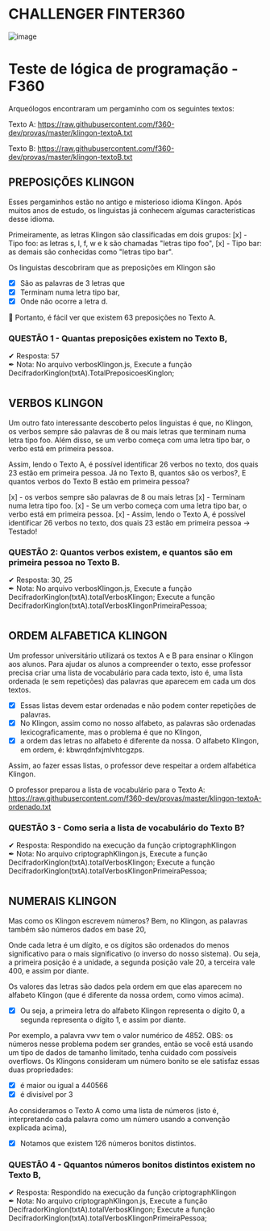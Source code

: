 # CHALLENGER FINTER360
![image](https://user-images.githubusercontent.com/10172471/156168216-9a88ecfd-6dc8-470b-8cd4-443ddc80e29c.png)

# Teste de lógica de programação - F360

Arqueólogos encontraram um pergaminho com os seguintes textos:
 
  Texto A: https://raw.githubusercontent.com/f360-dev/provas/master/klingon-textoA.txt
  
  Texto B: https://raw.githubusercontent.com/f360-dev/provas/master/klingon-textoB.txt

## PREPOSIÇÕES KLINGON 

Esses pergaminhos estão no antigo e misterioso idioma Klingon. Após muitos anos de estudo, os linguistas já conhecem algumas características desse idioma.

Primeiramente, as letras Klingon são classificadas em dois grupos: 
   [x] - Tipo foo: as letras s, l, f, w e k são chamadas "letras tipo foo", 
   [x] - Tipo bar: as demais são conhecidas como "letras tipo bar".

Os linguistas descobriram que as preposições em Klingon são 
- [x] São as palavras de 3 letras que 
- [x] Terminam numa letra tipo bar, 
- [x] Onde não ocorre a letra d. 

📌 Portanto, é fácil ver que existem 63 preposições no Texto A.

### QUESTÃO 1 - Quantas preposições existem no Texto B, 
✔ Resposta: 57 </br>
✒ Nota: No arquivo verbosKlingon.js, Execute a função DecifradorKinglon(txtA).TotalPreposicoesKinglon;

# 

## VERBOS KLINGON

Um outro fato interessante descoberto pelos linguistas é que, no Klingon, os verbos sempre são palavras de 8 ou mais letras que terminam numa letra tipo foo. Além disso, se um verbo começa com uma letra tipo bar, o verbo está em primeira pessoa.

Assim, lendo o Texto A, é possível identificar 26 verbos no texto, dos quais 23 estão em primeira pessoa.
Já no Texto B, quantos são os verbos?, E quantos verbos do Texto B estão em primeira pessoa?

   [x] - os verbos sempre são palavras de 8 ou mais letras 
   [x] - Terminam numa letra tipo foo. 
   [x] - Se um verbo começa com uma letra tipo bar, o verbo está em primeira pessoa.
   [x] - Assim, lendo o Texto A, é possível identificar 26 verbos no texto, dos quais 23 estão em primeira pessoa -> Testado!

### QUESTÃO 2: Quantos verbos existem, e quantos são em primeira pessoa no Texto B. 
✔ Resposta: 30, 25 </br>
✒ Nota: No arquivo verbosKlingon.js, Execute a função DecifradorKinglon(txtA).totalVerbosKlingon; Execute a função DecifradorKinglon(txtA).totalVerbosKlingonPrimeiraPessoa;

#

## ORDEM ALFABETICA KLINGON

Um professor universitário utilizará os textos A e B para ensinar o Klingon aos alunos. 
Para ajudar os alunos a compreender o texto, esse professor precisa criar uma lista de vocabulário para cada texto, isto é, uma lista ordenada (e sem repetições) das palavras que aparecem em cada um dos textos.

- [x] Essas listas devem estar ordenadas e não podem conter repetições de palavras. 
- [x] No Klingon, assim como no nosso alfabeto, as palavras são ordenadas lexicograficamente, mas o problema é que no Klingon, 
- [x] a ordem das letras no alfabeto é diferente da nossa. O alfabeto Klingon, em ordem, é: 
kbwrqdnfxjmlvhtcgzps. 

Assim, ao fazer essas listas, o professor deve respeitar a ordem alfabética Klingon.

O professor preparou a lista de vocabulário para o Texto A:
https://raw.githubusercontent.com/f360-dev/provas/master/klingon-textoA-ordenado.txt

### QUESTÃO 3 - Como seria a lista de vocabulário do Texto B?
✔ Resposta: Respondido na execução da função criptographKlingon </br>
✒ Nota: No arquivo criptographKlingon.js, Execute a função DecifradorKinglon(txtA).totalVerbosKlingon; Execute a função DecifradorKinglon(txtA).totalVerbosKlingonPrimeiraPessoa;

# 

## NUMERAIS KLINGON

Mas como os Klingon escrevem números?
Bem, no Klingon, as palavras também são números dados em base 20, 

Onde cada letra é um dígito, e os dígitos são ordenados do menos significativo para o mais significativo (o inverso do nosso sistema). 
Ou seja, a primeira posição é a unidade, a segunda posição vale 20, a terceira vale 400, e assim por diante. 

Os valores das letras são dados pela ordem em que elas aparecem no alfabeto Klingon (que é diferente da nossa ordem, como vimos acima). 
- [x] Ou seja, a primeira letra do alfabeto Klingon representa o dígito 0, a segunda representa o dígito 1, e assim por diante.

Por exemplo, a palavra vwv tem o valor numérico de 4852.
OBS: os números nesse problema podem ser grandes, então se você está usando um tipo de dados de tamanho limitado, tenha cuidado com possíveis overflows.
Os Klingons consideram um número bonito se ele satisfaz essas duas propriedades:

- [x] é maior ou igual a 440566
- [x] é divisível por 3

Ao consideramos o Texto A como uma lista de números (isto é, interpretando cada palavra como um número usando a convenção explicada acima), 

- [x] Notamos que existem 126 números bonitos distintos.

### QUESTÃO 4 - Qquantos números bonitos distintos existem no Texto B,
✔ Resposta: Respondido na execução da função criptographKlingon </br>
✒ Nota: No arquivo criptographKlingon.js, Execute a função DecifradorKinglon(txtA).totalVerbosKlingon; Execute a função DecifradorKinglon(txtA).totalVerbosKlingonPrimeiraPessoa;

#
